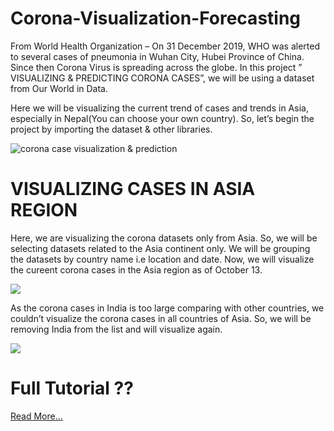 # Corona-Visualization-Forecasting

From World Health Organization – On 31 December 2019, WHO was alerted to several cases of pneumonia in Wuhan City, Hubei Province of China. Since then Corona Virus is spreading across the globe. In this project ” VISUALIZING & PREDICTING CORONA CASES”, we will be using a dataset from Our World in Data.

Here we will be visualizing the current trend of cases and trends in Asia, especially in Nepal(You can choose your own country). So, let’s begin the project by importing the dataset & other libraries.

![corona case visualization & prediction](https://aihubprojects.com/wp-content/uploads/2020/10/corona-spread-visualization.png)

# VISUALIZING CASES IN ASIA REGION

Here, we are visualizing the corona datasets only from Asia. So, we will be selecting datasets related to the Asia continent only. We will be grouping the datasets by country name i.e location and date. Now, we will visualize the cureent corona cases in the Asia region as of October 13.

![](https://aihubprojects.com/wp-content/uploads/2020/10/corona-cases-in-asia.png)

As the corona cases in India is too large comparing with other countries, we couldn’t visualize the corona cases in all countries of Asia. So, we will be removing India from the list and will visualize again.

![](https://aihubprojects.com/wp-content/uploads/2020/10/Corona-cases-excluding-India.png)

# Full Tutorial ??
[Read More...](https://aihubprojects.com/visualizing-predicting-corona-cases/)
